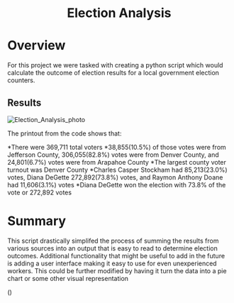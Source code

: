 <h1 Align="Center">
  
  Election Analysis

  # Overview
  
  <p>For this project we were tasked with creating a python script which would calculate the outcome of election results for a local government election counters.</p>
  
  ## Results
  ![Election_Analysis_photo](https://user-images.githubusercontent.com/106105597/177871384-b78d9328-469f-49e7-bf07-f859751fe8a6.png)
  <p>The printout from the code shows that: 
  
  *There were 369,711 total voters
  *38,855(10.5%) of those votes were from Jefferson County, 306,055(82.8%) votes were from Denver County, and 24,801(6.7%) votes were from Arapahoe County
  *The largest county voter turnout was Denver County
  *Charles Casper Stockham had 85,213(23.0%) votes, Diana DeGette 272,892(73.8%) votes, and Raymon Anthony Doane had 11,606(3.1%) votes
  *Diana DeGette won the election with 73.8% of the vote or 272,892 votes
  </p>
    
  # Summary
  <p>This script drastically simplifed the process of summing the results from various sources into an output that is easy to read to determine election outcomes.     Additional functionality that might be useful to add in the future is adding a user interface making it easy to use for even unexperienced workers. This could be further modified by having it turn the data into a pie chart or some other visual representation
  </p>()

  
  
